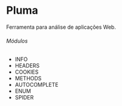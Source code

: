 # Pluma
Ferramenta para análise de aplicações Web.

###### Módulos
- INFO
- HEADERS
- COOKIES
- METHODS
- AUTOCOMPLETE
- ENUM
- SPIDER
